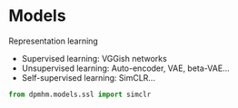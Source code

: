 # Models
Representation learning

- Supervised learning: VGGish networks
- Unsupervised learning: Auto-encoder, VAE, beta-VAE...
- Self-supervised learning: SimCLR...

```python
from dpmhm.models.ssl import simclr
```
